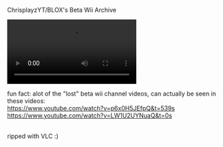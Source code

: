 ChrisplayzYT/BLOX's Beta Wii Archive
<br>

<video src="https://github.com/user-attachments/assets/f831377a-31ab-41a3-b180-20402fcfc6d5
" controls=""></video>
<br>

fun fact: alot of the "lost" beta wii channel videos, can actually be seen in these videos:
<br>
https://www.youtube.com/watch?v=p6x0H5JEfpQ&t=539s
<br>
https://www.youtube.com/watch?v=LW1U2UYNuaQ&t=0s

<br> ripped with VLC :)
